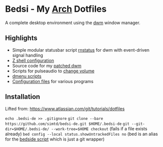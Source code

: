 # Bedsi - My [Arch](https://archlinux.org/) Dotfiles

A complete desktop environment using the [dwm](https://dwm.suckless.org/) window manager.

## Highlights

* Simple modular statusbar script [rnstatus](https://github.com/simtd/bedsi-de/blob/main/.local/bin/statusbar) for dwm with event-driven signal handling
* [Z shell configuration](https://github.com/simtd/bedsi-de/blob/main/.config/zsh/.zshrc)
* Source code for my [patched dwm](https://github.com/simtd/bedsi-de/tree/main/.local/src/suckless/dwm)
* Scripts for pulseaudio to [change volume](https://github.com/simtd/bedsi-de/blob/main/.local/bin/volume-control)
* [dmenu scripts](https://github.com/simtd/bedsi-de/tree/main/.local/bin/dmenu)
* [Configuration files](https://github.com/simtd/bedsi-de/tree/main/.config) for various programs

## Installation

Lifted from: https://www.atlassian.com/git/tutorials/dotfiles

`echo .bedsi-de >> .gitignore`
`git clone --bare https://github.com/simtd/bedsi-de.git $HOME/.bedsi-de`
`git --git-dir=$HOME/.bedsi-de/ --work-tree=$HOME checkout` (fails if a file exists already)
`bed config --local status.showUntrackedFiles no` (bed is an alias for the [bedside script](https://github.com/simtd/bedsi-de/blob/main/.local/bin/bedside) which is just a git wrapper)
